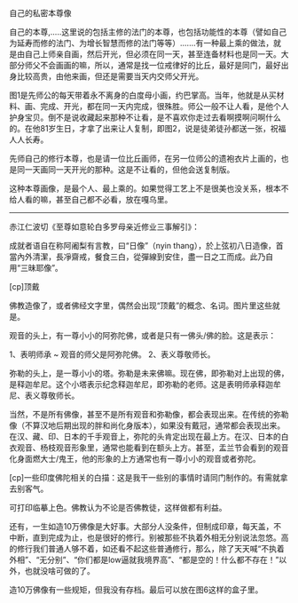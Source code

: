 自己的私密本尊像

自己的本尊,.....这里说的包括主修的法门的本尊，也包括功能性的本尊（譬如自己为延寿而修的法门、为增长智慧而修的法门等等）.......有一种最上乘的做法，就是由自己上师亲自画，然后开光，但必须在同一天，甚至连备材料也是同一天。大部分师父不会画画的嘛，所以，通常是找一位戒律好的比丘，最好是同门，最好出身比较高贵，由他来画，但还是需要当天内交师父开光。

图1是先师公的每天带着永不离身的白度母小画，约巴掌高。当年，他就是从买材料、画、完成、开光，都在同一天内完成，很殊胜。师公一般不让人看，是他个人护身宝贝。倒不是说收藏起来那种不让看，是不喜欢你走过去看啊摸啊问啊什么的。在他81岁生日，才拿了出来让人复制，即图2，说是徒弟徒孙都送一张，祝福人人长寿。

先师自己的修行本尊，也是请一位比丘画师，在另一位师公的遗袍衣片上画的，也是同一天画同一天开光的那种。这是不让看的，但他会送复制版。

这种本尊画像，是最个人、最上乘的。如果觉得工艺上不是很美也没关系，根本不给人看的嘛，甚至自己都不必看，放在嘎乌里。

-----------------------------

赤江仁波切《至尊如意轮白多罗母亲近修业三事解引》：

成就者语自在称阿阇梨有言教，曰“日像”（nyin thang），於上弦初八日造像，首當內外清潔，長凈齋戒，餐食三白，從彈線到安住，盡一日之工而成。此乃自用“三昧耶像”。


[cp]顶戴

佛教造像了，或者佛经文字里，偶然会出现“顶戴”的概念、名词。图片里这些就是。

观音的头上，有一尊小小的阿弥陀佛，或者是只有一佛头/佛的脸。这是表示：

1、表明师承 ~ 观音的师父是阿弥陀佛。
2、表义尊敬师长。

弥勒的头上，是一尊小小的塔。弥勒是未来佛嘛。现在佛，即弥勒对上出现的佛，是释迦牟尼。这个小塔表示纪念释迦牟尼，即弥勒的老师。这是表明师承释迦牟尼、表义尊敬师长。

当然，不是所有佛像，甚至不是所有观音和弥勒像，都会表现出来。在传统的弥勒像（不算汉地后期出现的胖和尚化身版本），如果没有戴冠，通常都会表现出来。在汉、藏、印、日本的千手观音上，弥陀的头肯定出现在最上方。在汉、日本的白衣观音、杨枝观音形象里，通常也能看到在额头上方。甚至，盂兰节会看到的观音化身面燃大士/鬼王，他的形象的上方通常也有一尊小小的观音或者弥陀。

[cp]一些印度佛陀相关的白描：这是我干一些别的事情时请同门制作的。有需就拿去别客气。

可打印临摹上色。佛教认为不论是否佛教徒，这样做都有利益。

还有，一生如造10万佛像是大好事。大部分人没条件，但制成印章，每天盖，不中断，直到完成为止，也是很好的修行。别被那些不执着外相无分别说法忽悠。高的修行我们普通人够不着，如还看不起这些普通修行，那么，除了天天喊“不执着外相”、“无分别”、“你们都是low逼就我境界高”、“都是空的！什么都不存在！”以外，也就没啥可做的了。

造10万佛像有一些规矩，但我没有存档。最后可以放在图6这样的盒子里。
